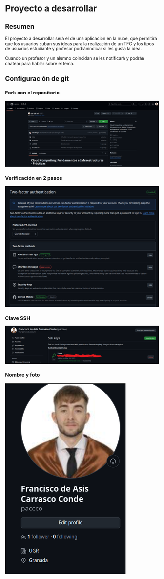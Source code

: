 # Proyecto a desarrollar

## Resumen
El proyecto a desarrollar será el de una aplicación en la nube, que permitirá que los usuarios suban sus ideas 
para la realización de un TFG y los tipos de usuarios estudiante y profesor podránindicar si les gusta la idea.

Cuando un profesor y un alumno coincidan se les notificará y podrán chatear para hablar sobre el tema.

## Configuración de git

### Fork con el repositorio
![Fork con el repositorio](https://github.com/paccco/TFGfinder/blob/main/imagenes/hito1/fork.png)

### Verificación en 2 pasos
![Verificacion 2 pasos](https://github.com/paccco/TFGfinder/blob/main/imagenes/hito1/2pasos.png)

### Clave SSH
![Clave SSH](https://github.com/paccco/TFGfinder/blob/main/imagenes/hito1/claveSSH.png)

### Nombre y foto
![Nombre y foto](https://github.com/paccco/TFGfinder/blob/main/imagenes/hito1/nombre.png)
